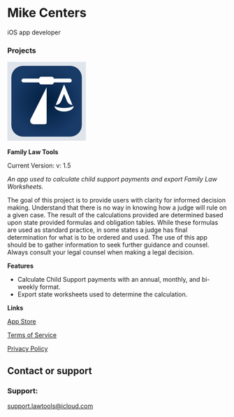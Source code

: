 # Mike Centers
iOS app developer


### Projects

![Family Law Tools](/app/Family-Law-Tools/images/Logo-FamilyLawTools.png)

**Family Law Tools**

Current Version: v: 1.5

*An app used to calculate child support payments and export Family Law Worksheets.*

The goal of this project is to provide users with clarity for informed decision making. Understand that there is no way in knowing how a judge will rule on a given case. The result of the calculations provided are determined based upon state provided formulas and obligation tables. While these formulas are used as standard practice, in some states a judge has final determination for what is to be ordered and used. The use of this app should be to gather information to seek further guidance and counsel. Always consult your legal counsel when making a legal decision.

**Features**
- Calculate Child Support payments with an annual, monthly, and bi-weekly format.
- Export state worksheets used to determine the calculation.

**Links**

<a href="https://apps.apple.com/us/app/family-law-tools/id1516711719" target="_blank">App Store</a>

<a href="https://mikecenters.github.io/app/documents/Family-Law-Tools/Terms-of-Service.pdf" target="_blank">Terms of Service</a>

<a href="https://mikecenters.github.io/app/documents/Family-Law-Tools/Privacy-Policy.pdf" target="_blank">Privacy Policy</a>

## Contact or support
### Support:
support.lawtools@icloud.com

